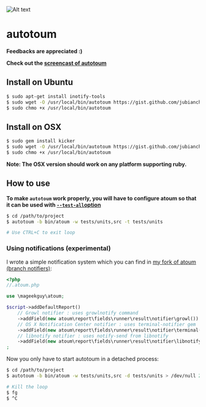 ![Alt text](http://downloads.atoum.org/images/logo.png) 

# autotoum

**Feedbacks are appreciated :)**

**Check out the [screencast of autotoum](http://youtu.be/Rwp91TwkmsE)**

## Install on Ubuntu

```sh
$ sudo apt-get install inotify-tools
$ sudo wget -O /usr/local/bin/autotoum https://gist.github.com/jubianchi/4731236/raw/autotoum.sh
$ sudo chmo +x /usr/local/bin/autotoum
```
	
## Install on OSX

```sh
$ sudo gem install kicker
$ sudo wget -O /usr/local/bin/autotoum https://gist.github.com/jubianchi/4731236/raw/autotoum-osx.sh
$ sudo chmo +x /usr/local/bin/autotoum
```

**Note: The OSX version should work on any platform supporting ruby.**

## How to use

**To make ```autotoum``` work properly, you will have to configure atoum so that it can be used with [```--test-all```option](http://docs.atoum.org/fr/chapter3.html#test-all)**

```sh
$ cd /path/to/project
$ autotoum -b bin/atoum -w tests/units,src -t tests/units

# Use CTRL+C to exit loop
```

### Using notifications (experimental)

I wrote a simple notification system which you can find in [my fork of atoum (branch notifiers)](https://github.com/jubianchi/atoum/tree/notifiers):
	
```php
<?php
//.atoum.php

use \mageekguy\atoum;

$script->addDefaultReport()
	// Growl notifier : uses growlnotify command
	->addField(new atoum\report\fields\runner\result\notifier\growl())
	// OS X Notification Center notifier : uses terminal-notifier gem
	->addField(new atoum\report\fields\runner\result\notifier\terminal())
	// libnotify notifier : uses notify-send from libnotify
	->addField(new atoum\report\fields\runner\result\notifier\libnotify())
;
```

Now you only have to start autotoum in a detached process:

```sh
$ cd /path/to/project
$ autotoum -b bin/atoum -w tests/units,src -d tests/units > /dev/null 2>&1 &

# Kill the loop
$ fg
$ ^C
```
